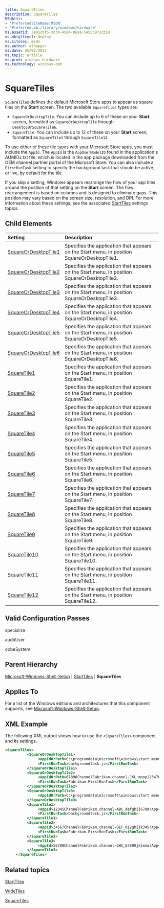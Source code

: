 ```yaml
---
title: SquareTiles
description: SquareTiles
MSHAttr:
- 'PreferredSiteName:MSDN'
- 'PreferredLib:/library/windows/hardware'
ms.assetid: 3e01c0f5-3dc4-4504-86aa-5455c971cb18
ms.mktglfcycl: deploy
ms.sitesec: msdn
ms.author: alhopper
ms.date: 05/02/2017
ms.topic: article
ms.prod: windows-hardware
ms.technology: windows-oem
---
```

# SquareTiles

`SquareTiles` defines the default Microsoft Store apps to appear as square tiles on the **Start** screen. The two available `SquareTiles` types are:

* `SquareOrDesktopTile`. You can include up to 6 of these on your **Start** screen, formatted as `SquareOrDesktopTile` through `DesktopOrSquareTile6`.
* `SquareTile`. You can include up to 12 of these on your **Start** screen, formatted as `SquareTile1` through `SquareTile12`.

To use either of these tile types with your Microsoft Store apps, you must include the `AppId`. The `AppId` is the `AppUserModelID` found in the application's AUMIDs.txt file, which is located in the app package downloaded from the OEM channel partner portal of the Microsoft Store. You can also include a `FirstRunTask` setting to specify the background task that should be active, or live, by default for the tile.

If you skip a setting, Windows appears rearrange the flow of your app tiles around the position of that setting on the **Start** screen. The flow rearrangement is based on columns and is designed to eliminate gaps. This position may vary based on the screen size, resolution, and DPI. For more information about these settings, see the associated [StartTiles](microsoft-windows-shell-setup-starttiles.md) settings topics.

## Child Elements

| Setting                 | Description                                                                           |
|:------------------------|:--------------------------------------------------------------------------------------|
|[SquareOrDesktopTile1](microsoft-windows-shell-setup-starttiles-squaretiles-squareordesktoptile1.md)|Specifies the application that appears on the Start menu, in position SquareOrDesktopTile1.|
|[SquareOrDesktopTile2](microsoft-windows-shell-setup-starttiles-squaretiles-squareordesktoptile2.md)|Specifies the application that appears on the Start menu, in position SquareOrDesktopTile2.|
|[SquareOrDesktopTile3](microsoft-windows-shell-setup-starttiles-squaretiles-squareordesktoptile3.md)|Specifies the application that appears on the Start menu, in position SquareOrDesktopTile3.|
|[SquareOrDesktopTile4](microsoft-windows-shell-setup-starttiles-squaretiles-squareordesktoptile4.md)|Specifies the application that appears on the Start menu, in position SquareOrDesktopTile4.|
|[SquareOrDesktopTile5](microsoft-windows-shell-setup-starttiles-squaretiles-squareordesktoptile5.md)|Specifies the application that appears on the Start menu, in position SquareOrDesktopTile5.|
|[SquareOrDesktopTile6](microsoft-windows-shell-setup-starttiles-squaretiles-squareordesktoptile6.md)|Specifies the application that appears on the Start menu, in position SquareOrDesktopTile6.|
|[SquareTile1](microsoft-windows-shell-setup-starttiles-squaretiles-squaretile1.md)|Specifies the application that appears on the Start menu, in position SquareTile1.|
|[SquareTile2](microsoft-windows-shell-setup-starttiles-squaretiles-squaretile2.md)|Specifies the application that appears on the Start menu, in position SquareTile2.|
|[SquareTile3](microsoft-windows-shell-setup-starttiles-squaretiles-squaretile3.md)|Specifies the application that appears on the Start menu, in position SquareTile3.|
|[SquareTile4](microsoft-windows-shell-setup-starttiles-squaretiles-squaretile4.md)|Specifies the application that appears on the Start menu, in position SquareTile4.|
|[SquareTile5](microsoft-windows-shell-setup-starttiles-squaretiles-squaretile5.md)|Specifies the application that appears on the Start menu, in position SquareTile5.|
|[SquareTile6](microsoft-windows-shell-setup-starttiles-squaretiles-squaretile6.md)|Specifies the application that appears on the Start menu, in position SquareTile6.|
|[SquareTile7](microsoft-windows-shell-setup-starttiles-squaretiles-squaretile7.md)|Specifies the application that appears on the Start menu, in position SquareTile7.|
|[SquareTile8](microsoft-windows-shell-setup-starttiles-squaretiles-squaretile8.md)|Specifies the application that appears on the Start menu, in position SquareTile8.|
|[SquareTile9](microsoft-windows-shell-setup-starttiles-squaretiles-squaretile9.md)|Specifies the application that appears on the Start menu, in position SquareTile9.|
|[SquareTile10](microsoft-windows-shell-setup-starttiles-squaretiles-squaretile10.md)|Specifies the application that appears on the Start menu, in position SquareTile10.|
|[SquareTile11](microsoft-windows-shell-setup-starttiles-squaretiles-squaretile11.md)|Specifies the application that appears on the Start menu, in position SquareTile11.|
|[SquareTile12](microsoft-windows-shell-setup-starttiles-squaretiles-squaretile12.md)|Specifies the application that appears on the Start menu, in position SquareTile12.|

## Valid Configuration Passes

specialize

auditUser

oobeSystem

## Parent Hierarchy

[Microsoft-Windows-Shell-Setup](microsoft-windows-shell-setup.md) | [StartTiles](microsoft-windows-shell-setup-starttiles.md) | **SquareTiles**

## Applies To

For a list of the Windows editions and architectures that this component supports, see [Microsoft-Windows-Shell-Setup](microsoft-windows-shell-setup.md).

## XML Example

The following XML output shows how to use the `<SquareTiles>` component and its settings.

```XML
<SquareTiles>
          <SquareOrDesktopTile1>
               <AppIdOrPath>C:\programdata\microsoft\windows\start menu\programs\desktoptile1.lnk</AppIdOrPath>
               <FirstRunTask>backgroundtask.js</FirstRunTask>
          </SquareOrDesktopTile1>
          <SquareOrDesktopTile2>
               <AppIdOrPath>67890ChannelFabrikam.channel-JKL_mnop1234789!App</AppIdOrPath>
               <FirstRunTask>Fabrikam.FirstRunTask</FirstRunTask>
          </SquareOrDesktopTile2>
          <SquareOrDesktopTile3>
               <AppIdOrPath>C:\programdata\microsoft\windows\start menu\programs\desktoptile3.lnk</AppIdOrPath>
          </SquareOrDesktopTile3>
          <SquareTile1>
               <AppId>12345ChannelFabrikam.channel-ABC_defghij6789!App</AppId>
               <FirstRunTask>backgroundtask.js</FirstRunTask>
          </SquareTile1>
          <SquareTile2>
               <AppId>34567ChannelFabrikam.channel-DEF_012ghijk345!App</AppId>
               <FirstRunTask>Fabrikam.FirstRunTask</FirstRunTask>
          </SquareTile2>
          <SquareTile3>
               <AppId>56789ChannelFabrikam.channel-GHI_67890jklmno!App</AppId>
          </SquareTile3>
     </SquareTiles>
```

## Related topics

[StartTiles](microsoft-windows-shell-setup-starttiles.md)

[WideTiles](microsoft-windows-shell-setup-starttiles-widetiles.md)

[SquareTiles](microsoft-windows-shell-setup-starttiles-regionaloverrides-regionaloverride-squaretiles.md)